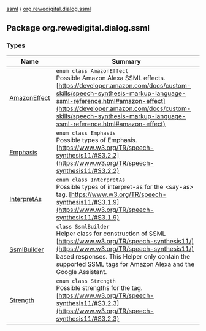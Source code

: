 [ssml](../index.md) / [org.rewedigital.dialog.ssml](./index.md)

## Package org.rewedigital.dialog.ssml

### Types

| Name | Summary |
|---|---|
| [AmazonEffect](-amazon-effect/index.md) | `enum class AmazonEffect`<br>Possible Amazon Alexa SSML effects. [https://developer.amazon.com/docs/custom-skills/speech-synthesis-markup-language-ssml-reference.html#amazon-effect](https://developer.amazon.com/docs/custom-skills/speech-synthesis-markup-language-ssml-reference.html#amazon-effect) |
| [Emphasis](-emphasis/index.md) | `enum class Emphasis`<br>Possible types of Emphasis. [https://www.w3.org/TR/speech-synthesis11/#S3.2.2](https://www.w3.org/TR/speech-synthesis11/#S3.2.2) |
| [InterpretAs](-interpret-as/index.md) | `enum class InterpretAs`<br>Possible types of interpret-as for the &lt;say-as&gt; tag. [https://www.w3.org/TR/speech-synthesis11/#S3.1.9](https://www.w3.org/TR/speech-synthesis11/#S3.1.9) |
| [SsmlBuilder](-ssml-builder/index.md) | `class SsmlBuilder`<br>Helper class for construction of SSML [https://www.w3.org/TR/speech-synthesis11/](https://www.w3.org/TR/speech-synthesis11/) based responses. This Helper only contain the supported SSML tags for Amazon Alexa and the Google Assistant. |
| [Strength](-strength/index.md) | `enum class Strength`<br>Possible strengths for the  tag. [https://www.w3.org/TR/speech-synthesis11/#S3.2.3](https://www.w3.org/TR/speech-synthesis11/#S3.2.3) |
